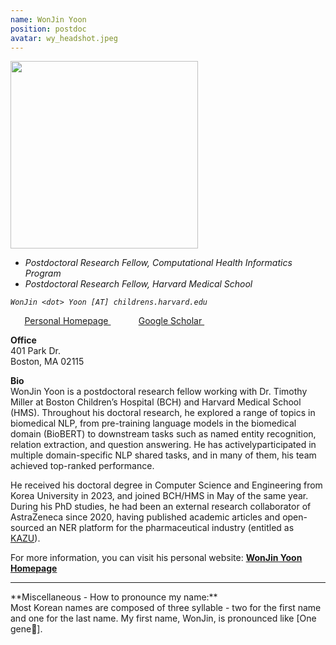 ```yaml
---
name: WonJin Yoon
position: postdoc
avatar: wy_headshot.jpeg
---
```


<img width="300" src="{{site.baseurl}}/images/people/{{page.avatar}}" data-action="zoom">

- _Postdoctoral Research Fellow, Computational Health Informatics Program_<br>
- _Postdoctoral Research Fellow, Harvard Medical School_

<i class="fa fa-envelope-o"> `WonJin <dot> Yoon [AT] childrens.harvard.edu` </i>
<br>
<!--
<br>
<b>[Personal Homepage](http://www.wonjin.info/)</b>
-->
<a href="http://www.wonjin.info/" class="btn btn-default btn-lg" style="margin:1em"><i class="ai ai-google-scholar ai-lg" style="padding-right: 0.6em;"></i>Personal Homepage&nbsp;</a>&nbsp;
<a href="https://scholar.google.com/citations?user=7xuGLSoAAAAJ" class="btn btn-default btn-lg" style="margin:1em"><i class="ai ai-google-scholar ai-lg" style="padding-right: 0.6em;"></i>Google Scholar&nbsp;</a>


**Office**<br>
401 Park Dr. <br>
Boston, MA 02115



**Bio**<br>
WonJin Yoon is a postdoctoral research fellow working with Dr. Timothy Miller at Boston Children’s Hospital (BCH) and Harvard Medical School (HMS). 
Throughout his doctoral research, he explored a range of topics in biomedical NLP, from pre-training language models in the biomedical domain (BioBERT) to downstream tasks such as named entity recognition, relation extraction, and question answering. 
He has activelyparticipated in multiple domain-specific NLP shared tasks, and in many of them, his team achieved top-ranked performance.

He received his doctoral degree in Computer Science and Engineering from Korea University in 2023, and joined BCH/HMS in May of the same year.
During his PhD studies, he had been an external research collaborator of AstraZeneca since 2020, having published academic articles and open-sourced an NER platform for the pharmaceutical industry (entitled as [KAZU](https://github.com/AstraZeneca/KAZU)).

For more information, you can visit his personal website: <b>[WonJin Yoon Homepage](http://www.wonjin.info/)</b>

<hr>
**Miscellaneous - How to pronounce my name:**<br>
Most Korean names are composed of three syllable - two for the first name and one for the last name.
My first name, WonJin, is pronounced like [One gene🧬].



